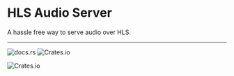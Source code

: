 # HLS Audio Server

A hassle free way to serve audio over HLS.

---

![docs.rs](https://img.shields.io/docsrs/hls_audio_server)
![Crates.io](https://img.shields.io/crates/v/hls_audio_server)

![Crates.io](https://img.shields.io/crates/l/hls_audio_server)
